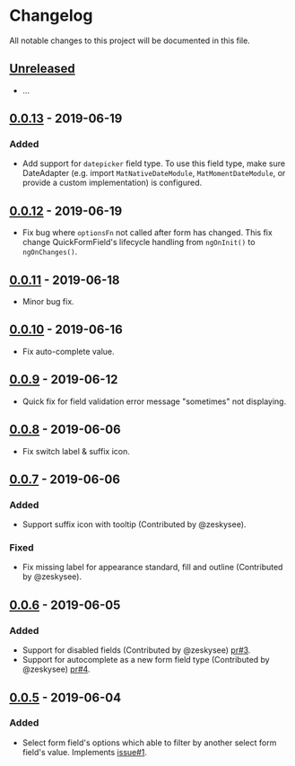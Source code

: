 # Changelog
All notable changes to this project will be documented in this file.

## [Unreleased]
- ...

## [0.0.13] - 2019-06-19

### Added

- Add support for `datepicker` field type. To use this field type, make sure DateAdapter (e.g. import `MatNativeDateModule`, `MatMomentDateModule`, or provide a custom implementation) is configured.

## [0.0.12] - 2019-06-19

- Fix bug where `optionsFn` not called after form has changed. This fix change QuickFormField's lifecycle handling from `ngOnInit()` to `ngOnChanges()`.

## [0.0.11] - 2019-06-18

- Minor bug fix.

## [0.0.10] - 2019-06-16

- Fix auto-complete value. 

## [0.0.9] - 2019-06-12

- Quick fix for field validation error message "sometimes" not displaying. 

## [0.0.8] - 2019-06-06

- Fix switch label & suffix icon.

## [0.0.7] - 2019-06-06

### Added
- Support suffix icon with tooltip (Contributed by @zeskysee).

### Fixed

- Fix missing label for appearance standard, fill and outline (Contributed by @zeskysee).

## [0.0.6] - 2019-06-05

### Added
- Support for disabled fields (Contributed by @zeskysee) [pr#3](https://github.com/kctang/ng-quick-form/pull/3).
- Support for autocomplete as a new form field type (Contributed by @zeskysee) [pr#4](https://github.com/kctang/ng-quick-form/pull/4).

## [0.0.5] - 2019-06-04

### Added
- Select form field's options which able to filter by another select form field's value. Implements [issue#1](https://github.com/kctang/ng-quick-form/issues/1). 

[Unreleased]: https://github.com/kctang/ng-quick-form/compare/v0.0.13...HEAD
[0.0.13]: https://github.com/kctang/ng-quick-form/compare/v0.0.12...v0.0.13
[0.0.12]: https://github.com/kctang/ng-quick-form/compare/v0.0.11...v0.0.12
[0.0.11]: https://github.com/kctang/ng-quick-form/compare/v0.0.10...v0.0.11
[0.0.10]: https://github.com/kctang/ng-quick-form/compare/v0.0.9...v0.0.10
[0.0.9]: https://github.com/kctang/ng-quick-form/compare/v0.0.8...v0.0.9
[0.0.8]: https://github.com/kctang/ng-quick-form/compare/v0.0.7...v0.0.8
[0.0.7]: https://github.com/kctang/ng-quick-form/compare/v0.0.6...v0.0.7
[0.0.6]: https://github.com/kctang/ng-quick-form/compare/v0.0.5...v0.0.6
[0.0.5]: https://github.com/kctang/ng-quick-form/compare/v0.0.4...v0.0.5
